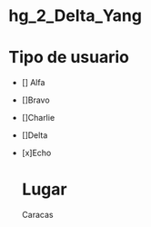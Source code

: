 # hg_2_Delta_Yang

# Tipo de usuario

- [] Alfa
- []Bravo
- []Charlie
- []Delta
- [x]Echo

  # Lugar

  Caracas
